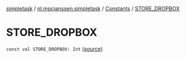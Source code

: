 [simpletask](../../index.md) / [nl.mpcjanssen.simpletask](../index.md) / [Constants](index.md) / [STORE_DROPBOX](.)

# STORE_DROPBOX

`const val STORE_DROPBOX: Int` [(source)](https://github.com/mpcjanssen/simpletask-android/blob/master/src/main/java/nl/mpcjanssen/simpletask/Constants.kt#L67)